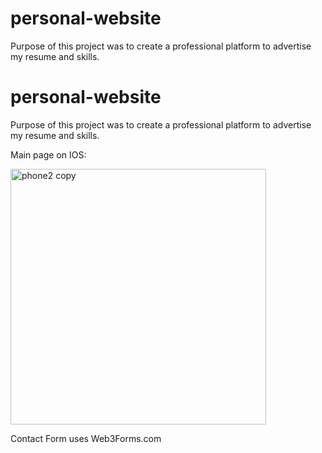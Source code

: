 # personal-website

Purpose of this project was to create a professional platform to advertise my resume and skills. 

# personal-website

Purpose of this project was to create a professional platform to advertise my resume and skills. 

Main page on IOS:

<img width="409" alt="phone2 copy" src="https://github.com/mfkimbell/personal-website/assets/107063397/0a372e3d-6e53-4f17-acac-6330251f44e7">

Contact Form uses Web3Forms.com
